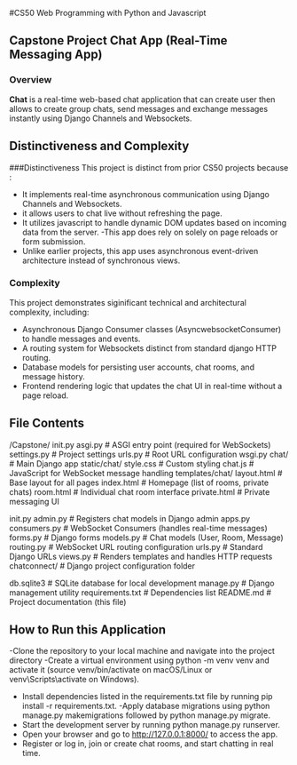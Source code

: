 #CS50 Web Programming with Python and Javascript
## Capstone Project Chat App (Real-Time Messaging App)

### Overview
**Chat** is a real-time web-based chat application that can create user then allows to create group chats, send messages and exchange messages instantly using Django Channels and Websockets.

## Distinctiveness and Complexity

###Distinctiveness
This project is distinct from prior CS50 projects because :
- It implements real-time asynchronous communication using Django Channels and Websockets.
- it allows users to chat live without refreshing the page.
- It utilizes javascript to handle dynamic DOM updates based on incoming data  from the server.
-This app does rely on solely on page reloads or form submission.
- Unlike earlier projects, this app uses asynchronous event-driven architecture instead of synchronous views.

### Complexity 
 This project demonstrates siginificant technical and architectural complexity, including:
- Asynchronous Django Consumer classes (AsyncwebsocketConsumer) to handle messages and events.
- A routing system for Websockets distinct from standard django HTTP routing.
- Database models for persisting user accounts, chat rooms, and message history.
- Frontend rendering logic that updates the chat UI in real-time without a page reload.


## File Contents

/Capstone/
init.py
asgi.py # ASGI entry point (required for WebSockets)
settings.py # Project settings
urls.py # Root URL configuration
wsgi.py
chat/ # Main Django app
static/chat/
style.css # Custom styling
chat.js # JavaScript for WebSocket message handling
templates/chat/
layout.html # Base layout for all pages
index.html # Homepage (list of rooms, private chats)
room.html # Individual chat room interface
private.html # Private messaging UI

init.py
admin.py # Registers chat models in Django admin
apps.py
consumers.py # WebSocket Consumers (handles real-time messages)
forms.py # Django forms 
models.py # Chat models (User, Room, Message)
routing.py # WebSocket URL routing configuration
urls.py # Standard Django URLs
views.py # Renders templates and handles HTTP requests
chatconnect/ # Django project configuration folder

db.sqlite3 # SQLite database for local development
manage.py # Django management utility
requirements.txt # Dependencies list
README.md # Project documentation (this file)


## How to Run this Application
-Clone the repository to your local machine and navigate into the project directory
-Create a virtual environment using python -m venv venv and activate it (source venv/bin/activate on macOS/Linux or venv\Scripts\activate on Windows).
- Install dependencies listed in the requirements.txt file by running pip install -r requirements.txt.
-Apply database migrations using python manage.py makemigrations followed by python manage.py migrate.
- Start the development server by running python manage.py runserver.
- Open your browser and go to http://127.0.0.1:8000/ to access the app.
- Register or log in, join or create chat rooms, and start chatting in real time.
